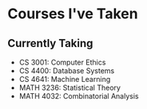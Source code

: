 # Courses I've Taken

## Currently Taking
- CS 3001: Computer Ethics
- CS 4400: Database Systems
- CS 4641: Machine Learning
- MATH 3236: Statistical Theory
- MATH 4032: Combinatorial Analysis
